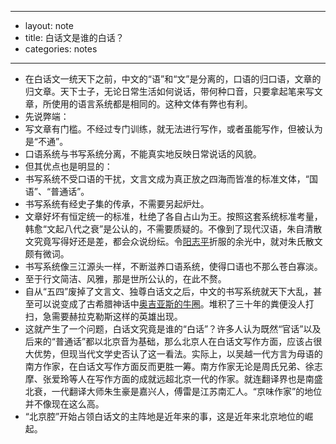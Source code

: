 - --
- layout: note
- title: 白话文是谁的白话？
- categories: notes
- --
- 在白话文一统天下之前，中文的“语”和“文”是分离的，口语的归口语，文章的归文章。天下士子，无论日常生活如何说话，带何种口音，只要拿起笔来写文章，所使用的语言系统都是相同的。这种文体有弊也有利。
- 先说弊端：
- 写文章有门槛。不经过专门训练，就无法进行写作，或者虽能写作，但被认为是“不通”。
- 口语系统与书写系统分离，不能真实地反映日常说话的风貌。
- 但其优点也是明显的：
- 书写系统不受口语的干扰，文言文成为真正放之四海而皆准的标准文体，“国语”、“普通话”。
- 书写系统有经史子集的传承，不需要另起炉灶。
- 文章好坏有恒定统一的标准，杜绝了各自占山为王。按照这套系统标准考量，韩愈“文起八代之衰”是公认的，不需要质疑的。不像到了现代汉语，朱自清散文究竟写得好还是差，都会众说纷纭。令[阳志平](http://www.yangzhiping.com/)折服的余光中，就对朱氏散文颇有微词。
- 书写系统像三江源头一样，不断滋养口语系统，使得口语也不那么苍白寡淡。
- 至于行文简洁、风雅，那是世所公认的，在此不赘。
- 自从“五四”废掉了文言文、独尊白话文之后，中文的书写系统就天下大乱，甚至可以说变成了古希腊神话中[奥吉亚斯的牛圈](http://baike.baidu.com/view/1081506.htm)。堆积了三十年的粪便没人打扫，急需要赫拉克勒斯这样的英雄出现。
- 这就产生了一个问题，白话文究竟是谁的“白话”？许多人认为既然“官话”以及后来的“普通话”都以北京音为基础，那么北京人在白话文写作方面，应该占很大优势，但现当代文学史否认了这一看法。实际上，以吴越一代方言为母语的南方作家，在白话文写作方面反而更胜一筹。南方作家无论是周氏兄弟、徐志摩、张爱玲等人在写作方面的成就远超北京一代的作家。就连翻译界也是南盛北衰，一代翻译大师朱生豪是嘉兴人，傅雷是江苏南汇人。“京味作家”的地位并不像现在这么高。
- “北京腔”开始占领白话文的主阵地是近年来的事，这是近年来北京地位的崛起。
